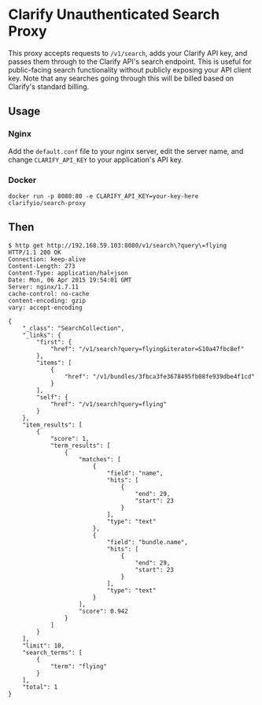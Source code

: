 # Clarify Unauthenticated Search Proxy

This proxy accepts requests to `/v1/search`, adds your Clarify API key, and
passes them through to the Clarify API's search endpoint. This is useful for
public-facing search functionality without publicly exposing your API client
key. Note that any searches going through this will be billed based on
Clarify's standard billing.

## Usage

### Nginx

Add the `default.conf` file to your nginx server, edit the server name, and
change `CLARIFY_API_KEY` to your application's API key.

### Docker

`docker run -p 8080:80 -e CLARIFY_API_KEY=your-key-here clarifyio/search-proxy`

## Then

```
$ http get http://192.168.59.103:8080/v1/search\?query\=flying
HTTP/1.1 200 OK
Connection: keep-alive
Content-Length: 273
Content-Type: application/hal+json
Date: Mon, 06 Apr 2015 19:54:01 GMT
Server: nginx/1.7.11
cache-control: no-cache
content-encoding: gzip
vary: accept-encoding

{
    "_class": "SearchCollection",
    "_links": {
        "first": {
            "href": "/v1/search?query=flying&iterator=S10a47fbc8ef"
        },
        "items": [
            {
                "href": "/v1/bundles/3fbca3fe3678495fb08fe939dbe4f1cd"
            }
        ],
        "self": {
            "href": "/v1/search?query=flying"
        }
    },
    "item_results": [
        {
            "score": 1,
            "term_results": [
                {
                    "matches": [
                        {
                            "field": "name",
                            "hits": [
                                {
                                    "end": 29,
                                    "start": 23
                                }
                            ],
                            "type": "text"
                        },
                        {
                            "field": "bundle.name",
                            "hits": [
                                {
                                    "end": 29,
                                    "start": 23
                                }
                            ],
                            "type": "text"
                        }
                    ],
                    "score": 0.942
                }
            ]
        }
    ],
    "limit": 10,
    "search_terms": [
        {
            "term": "flying"
        }
    ],
    "total": 1
}
```
